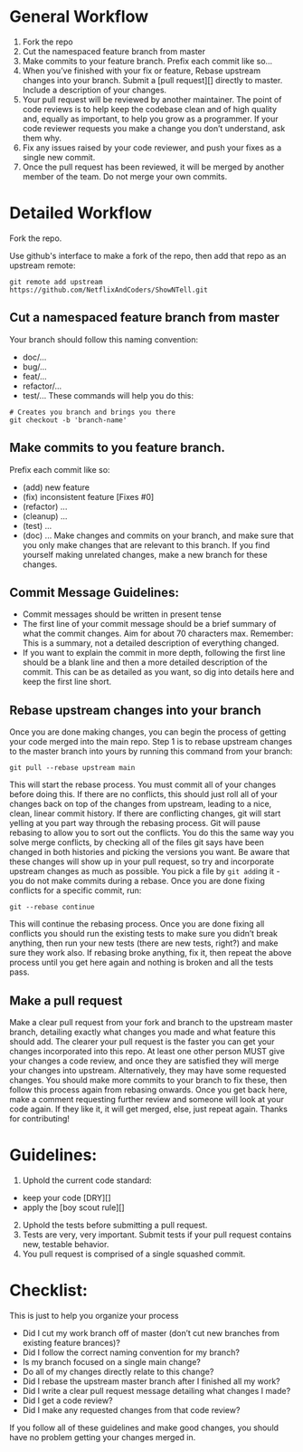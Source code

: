 # General Workflow
1. Fork the repo
2. Cut the namespaced feature branch from master
3. Make commits to your feature branch. Prefix each commit like so...
4. When you’ve finished with your fix or feature, Rebase upstream changes into your branch. Submit a [pull request][] directly to master. Include a description of your changes.
5. Your pull request will be reviewed by another maintainer. The point of code reviews is to help keep the codebase clean and of high quality and, equally as important, to help you grow as a programmer. If your code reviewer requests you make a change you don’t understand, ask them why.
6. Fix any issues raised by your code reviewer, and push your fixes as a single new commit.
7. Once the pull request has been reviewed, it will be merged by another member of the team. Do not merge your own commits.

# Detailed Workflow
Fork the repo.

Use github's interface to make a fork of the repo, then add that repo as an upstream remote:
```
git remote add upstream https://github.com/NetflixAndCoders/ShowNTell.git
```

## Cut a namespaced feature branch from master
Your branch should follow this naming convention:
* doc/...
* bug/...
* feat/...
* refactor/...
* test/...
These commands will help you do this:
```
# Creates you branch and brings you there
git checkout -b 'branch-name'
```

## Make commits to you feature branch.
Prefix each commit like so:
* (add) new feature
* (fix) inconsistent feature [Fixes #0]
* (refactor) ...
* (cleanup) ...
* (test) ...
* (doc) ...
Make changes and commits on your branch, and make sure that you only make changes that are relevant to this branch. If you find yourself making unrelated changes, make a new branch for these changes.

## Commit Message Guidelines:
* Commit messages should be written in present tense
* The first line of your commit message should be a brief summary of what the commit changes. Aim for about 70 characters max. Remember: This is a summary, not a detailed description of everything changed.
* If you want to explain the commit in more depth, following the first line should be a blank line and then a more detailed description of the commit. This can be as detailed as you want, so dig into details here and keep the first line short.

## Rebase upstream changes into your branch
Once you are done making changes, you can begin the process of getting your code merged into the main repo. Step 1 is to rebase upstream changes to the master branch into yours by running this command from your branch:
```
git pull --rebase upstream main
```
This will start the rebase process. You must commit all of your changes before doing this. If there are no conflicts, this should just roll all of your changes back on top of the changes from upstream, leading to a nice, clean, linear commit history.
If there are conflicting changes, git will start yelling at you part way through the rebasing process. Git will pause rebasing to allow you to sort out the conflicts. You do this the same way you solve merge conflicts, by checking all of the files git says have been changed in both histories and picking the versions you want. Be aware that these changes will show up in your pull request, so try and incorporate upstream changes as much as possible.
You pick a file by `git add`ing it - you do not make commits during a rebase.
Once you are done fixing conflicts for a specific commit, run:
```
git --rebase continue
```

This will continue the rebasing process. Once you are done fixing all conflicts you should run the existing tests to make sure you didn’t break anything, then run your new tests (there are new tests, right?) and make sure they work also.
If rebasing broke anything, fix it, then repeat the above process until you get here again and nothing is broken and all the tests pass.

## Make a pull request
Make a clear pull request from your fork and branch to the upstream master branch, detailing exactly what changes you made and what feature this should add. The clearer your pull request is the faster you can get your changes incorporated into this repo.
At least one other person MUST give your changes a code review, and once they are satisfied they will merge your changes into upstream. Alternatively, they may have some requested changes. You should make more commits to your branch to fix these, then follow this process again from rebasing onwards.
Once you get back here, make a comment requesting further review and someone will look at your code again. If they like it, it will get merged, else, just repeat again.
Thanks for contributing!

# Guidelines:
1. Uphold the current code standard:
* keep your code [DRY][]
* apply the [boy scout rule][]
2. Uphold the tests before submitting a pull request.
3. Tests are very, very important. Submit tests if your pull request contains new, testable behavior.
4. You pull request is comprised of a single squashed commit.

# Checklist:
This is just to help you organize your process
* Did I cut my work branch off of master (don’t cut new branches from existing feature brances)?
* Did I follow the correct naming convention for my branch?
* Is my branch focused on a single main change?
* Do all of my changes directly relate to this change?
* Did I rebase the upstream master branch after I finished all my work?
* Did I write a clear pull request message detailing what changes I made?
* Did I get a code review?
* Did I make any requested changes from that code review?

If you follow all of these guidelines and make good changes, you should have no problem getting your changes merged in.